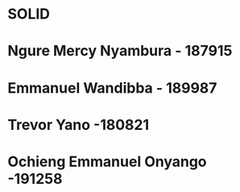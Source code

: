 # SOLID
# Ngure Mercy Nyambura - 187915
# Emmanuel Wandibba - 189987
# Trevor Yano -180821
# Ochieng Emmanuel Onyango -191258

